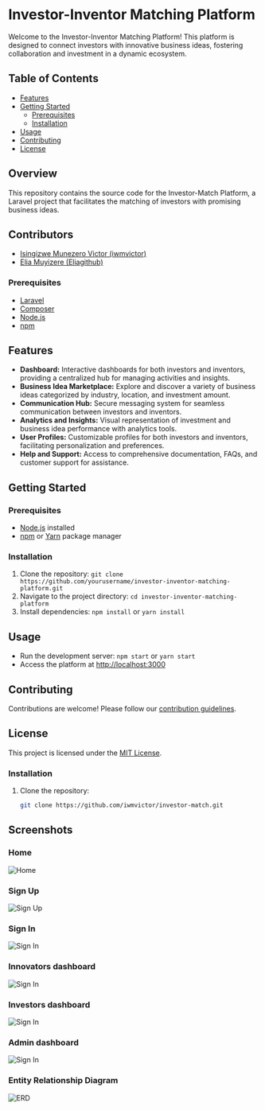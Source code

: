 # Investor-Inventor Matching Platform

Welcome to the Investor-Inventor Matching Platform! This platform is designed to connect investors with innovative business ideas, fostering collaboration and investment in a dynamic ecosystem.

## Table of Contents
- [Features](#features)
- [Getting Started](#getting-started)
  - [Prerequisites](#prerequisites)
  - [Installation](#installation)
- [Usage](#usage)
- [Contributing](#contributing)
- [License](#license)

## Overview

This repository contains the source code for the Investor-Match Platform, a Laravel project that facilitates the matching of investors with promising business ideas.

## Contributors

- [Isingizwe Munezero Victor (iwmvictor)](https://github.com/iwmvictor)
- [Elia Muyizere (Eliagithub)](https://github.com/Eliagithub)


### Prerequisites

- [Laravel](https://laravel.com/docs/8.x/installation)
- [Composer](https://getcomposer.org/download/)
- [Node.js](https://nodejs.org/)
- [npm](https://www.npmjs.com/)


## Features

- **Dashboard:** Interactive dashboards for both investors and inventors, providing a centralized hub for managing activities and insights.
- **Business Idea Marketplace:** Explore and discover a variety of business ideas categorized by industry, location, and investment amount.
- **Communication Hub:** Secure messaging system for seamless communication between investors and inventors.
- **Analytics and Insights:** Visual representation of investment and business idea performance with analytics tools.
- **User Profiles:** Customizable profiles for both investors and inventors, facilitating personalization and preferences.
- **Help and Support:** Access to comprehensive documentation, FAQs, and customer support for assistance.

## Getting Started

### Prerequisites
- [Node.js](https://nodejs.org/) installed
- [npm](https://www.npmjs.com/) or [Yarn](https://yarnpkg.com/) package manager

### Installation
1. Clone the repository: `git clone https://github.com/yourusername/investor-inventor-matching-platform.git`
2. Navigate to the project directory: `cd investor-inventor-matching-platform`
3. Install dependencies: `npm install` or `yarn install`

## Usage

- Run the development server: `npm start` or `yarn start`
- Access the platform at [http://localhost:3000](http://localhost:3000)

## Contributing

Contributions are welcome! Please follow our [contribution guidelines](CONTRIBUTING.md).

## License

This project is licensed under the [MIT License](LICENSE).


### Installation

1. Clone the repository:

   ```bash
   git clone https://github.com/iwmvictor/investor-match.git


## Screenshots

### Home
![Home](/public/preview/home.png)

### Sign Up
![Sign Up](/public/preview/signup.png)

### Sign In
![Sign In](/public/preview/signin.png)

### Innovators dashboard
![Sign In](/public/preview/innovator.png)

### Investors dashboard
![Sign In](/public/preview/investor.png)

### Admin dashboard
![Sign In](/public/preview/admin.png)

### Entity Relationship Diagram
![ERD](/public/preview/schema_diagram.png)

